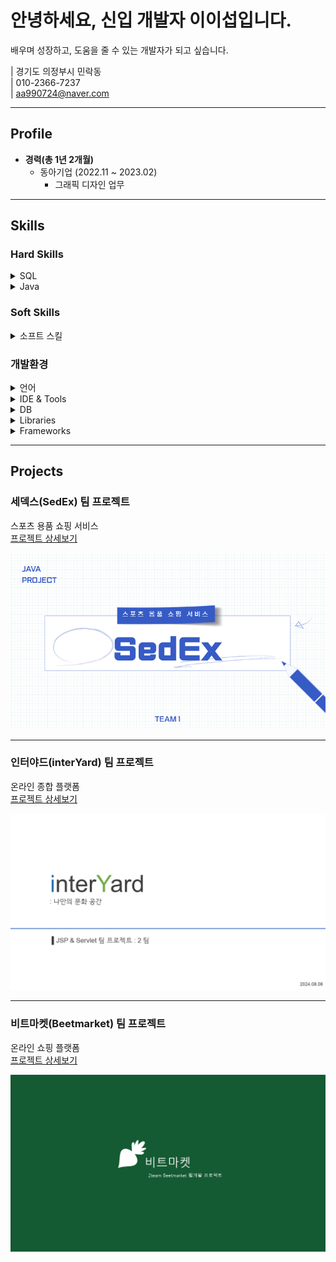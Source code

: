 # 안녕하세요, 신입 개발자 이이섭입니다.
배우며 성장하고, 도움을 줄 수 있는 개발자가 되고 싶습니다.

| 경기도 의정부시 민락동  
| 010-2366-7237  
| aa990724@naver.com  

---

## Profile

- **경력(총 1년 2개월)**
  - 동아기업 (2022.11 ~ 2023.02)  
    - 그래픽 디자인 업무

---

## Skills

### Hard Skills

<details>
<summary>SQL</summary>

- CRUD(Create, Read, Update, Delete) : 일반게시판, 공지사항, 메시지, 회원관리  
- 제약조건 : primaryKey, not null, unique, foreign key, check  
- DML : 데이터 (SELECT, INSERT, UPDATE, DELETE)  
- DDL : 테이블 생성/삭제 (CREATE, ALTER, DROP)  
- DCL : 권한관리 (GRANT, REVOKE)  
- JOIN : 여러 테이블 간 데이터 결합 (INNER JOIN, OUTER JOIN 등)  
- Subqueries : 서브쿼리를 활용한 복잡한 데이터 조회 (SELECT, WHERE, FROM)  
- Transaction : (COMMIT, ROLLBACK)

</details>

<details>
<summary>Java</summary>

- OOP(객체지향 프로그래밍)  
- 예외 처리  
- Spring MVC : `@Controller`, `@RestController`, `@RequestMapping`, `@GetMapping`, `@PostMapping`  
- 스프링 의존성 주입 : `@Autowired`, `@Component`, `@Service`, `@Repository`  
- Servlets  
- JSP  

</details>

### Soft Skills

<details>
<summary>소프트 스킬</summary>

- 팀원 간 빠른 소통  
- 효율적인 시간관리  

</details>

### 개발환경

<details>
<summary>언어</summary>

- Java  
- HTML  
- CSS  
- JavaScript  

</details>

<details>
<summary>IDE &amp; Tools</summary>

- Eclipse  
- STS  
- Visual Studio Code  
- GitHub  
- ERwin  

</details>

<details>
<summary>DB</summary>

- Oracle  
  - PL/SQL  

</details>

<details>
<summary>Libraries</summary>

- Lombok  
- jQuery  
- MyBatis  

</details>

<details>
<summary>Frameworks</summary>

- Spring Framework  

</details>

---

## Projects

### 세덱스(SedEx) 팀 프로젝트
스포츠 용품 쇼핑 서비스  
[프로젝트 상세보기](leesub-blog.github.io/HTML/Project/SedEex/SedEex.html)

<img src="image/projects/SedEx/backgroundSedEx.png" alt="SedEx 프로젝트" width="560" height="auto">

---

### 인터야드(interYard) 팀 프로젝트
온라인 종합 플랫폼  
[프로젝트 상세보기](HTML/Project/interyard/interyard.html)

<img src="image/projects/interYard/interYard사진.png" alt="interYard 프로젝트" width="560" height="auto">

---

### 비트마켓(Beetmarket) 팀 프로젝트
온라인 쇼핑 플랫폼  
[프로젝트 상세보기](HTML/Project/Beetmarket/Beetmarket.html)

<img src="image/projects/beetmarket/beetmarket사진.png" alt="beetmarket 프로젝트" width="560" height="auto">
